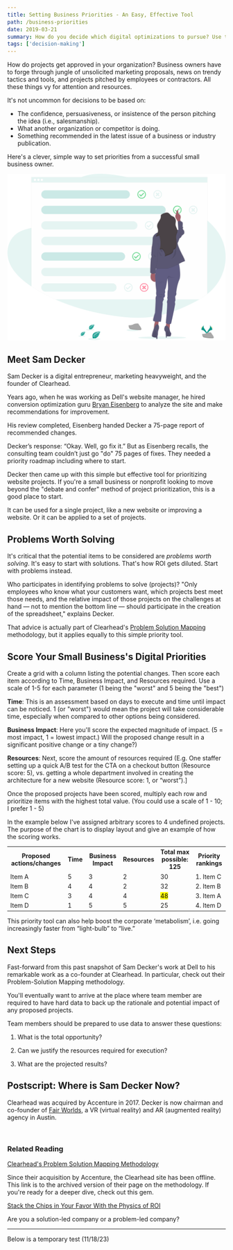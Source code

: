 ```yaml
---
title: Setting Business Priorities - An Easy, Effective Tool
path: /business-priorities
date: 2019-03-21
summary: How do you decide which digital optimizations to pursue? Use this simple tool for ranking priority actions for your small business.
tags: ['decision-making']
---
```


How do projects get approved in your organization? Business owners have to forge through jungle of unsolicited marketing proposals, news on trendy tactics and tools, and projects pitched by employees or contractors. All these things vy for attention and resources.

It's not uncommon for decisions to be based on: 
* The confidence, persuasiveness, or insistence of the person pitching the idea (i.e., salesmanship).
* What another organization or competitor is doing.
* Something recommended in the latest issue of a business or industry publication.

Here's a clever, simple way to set priorities from a successful small business owner.

![business priorities](../static/choosing-business-priorities.svg)

## Meet Sam Decker

Sam Decker is a digital entrepreneur, marketing heavyweight, and the founder of Clearhead. 

Years ago, when he was working as Dell's website manager, he hired conversion optimization guru <a href="https://www.bryaneisenberg.com/" target="blank">Bryan Eisenberg</a> to analyze the site and make recommendations for improvement.

His review completed, Eisenberg handed Decker a 75-page report of recommended changes.

Decker’s response: “Okay. Well, go fix it.” But as Eisenberg recalls, the consulting team couldn’t just go "do" 75 pages of fixes. They needed a priority roadmap including where to start.

Decker then came up with this simple but effective tool for prioritizing website projects. If you're a small business or nonprofit looking to move beyond the "debate and confer" method of project prioritization, this is a good place to start.

It can be used for a single project, like a new website or improving a website. Or it can be applied to a set of projects.

## Problems Worth Solving

It's critical that the potential items to be considered are <em>problems worth solving</em>. It's easy to start with solutions. That's how ROI gets diluted. Start with problems instead.

Who participates in identifying problems to solve (projects)? "Only employees who know what your customers want, which projects best meet those needs, and the relative impact of those projects on the challenges at hand — not to mention the bottom line — should participate in the creation of the spreadsheet," explains Decker. 

That advice is actually part of Clearhead's <A href="https://www.youtube.com/watch?v=Dm8MCA7QkeQ" target="blank">Problem Solution Mapping</a> methodology, but it applies equally to this simple priority tool.

## Score Your Small Business's Digital Priorities

Create a grid with a column listing the potential changes. Then score each item according to Time, Business Impact, and Resources required. Use a scale of 1-5 for each parameter (1 being the "worst" and 5 being the "best")

<strong>Time</strong>: This is an assessment based on days to execute and time until impact can be noticed. 1 (or "worst") would mean the project will take considerable time, especially when compared to other options being considered.

<strong>Business Impact</strong>: Here you'll score the expected magnitude of impact. (5 = most impact, 1 = lowest impact.) Will the proposed change result in a significant positive change or a tiny change?) 

<strong>Resources</strong>: Next, score the amount of resources required (E.g. One staffer setting up a quick A/B test for the CTA on a checkout button (Resource score: 5), vs. getting a whole department involved in creating the architecture for a new website (Resource score: 1, or “worst”).]

Once the proposed projects have been scored, multiply each row and prioritize items with the highest total value. (You could use a scale of 1 - 10; I prefer 1 - 5)

In the example below I've assigned arbitrary scores to 4 undefined projects. The purpose of the chart is to display layout and give an example of how the scoring works.

<div class="tg-wrap"><table>
  <tr>
    <th>Proposed actions/changes</th>
    <th>Time</th>
    <th>Business Impact</th>
    <th>Resources</th>
    <th>Total max possible: 125</th>
    <th>Priority rankings</th>
  </tr>
  <tr>
    <td>Item A</td>
    <td>5</td>
    <td>3</td>
    <td>2</td>
    <td>30</td>
    <td>1. Item C</td>
  </tr>
  <tr>
    <td>Item B</td>
    <td>4</td>
    <td>4</td>
    <td>2</td>
    <td>32</td>
    <td>2. Item B</td>
  </tr>
  <tr>
    <td>Item C</td>
    <td>3</td>
    <td>4</td>
    <td>4</td>
    <td><mark>48</mark></td>
    <td>3. Item A</td>
  </tr>
  <tr>
    <td>Item D</td>
    <td>1</td>
    <td>5</td>
    <td>5</td>
    <td>25</td>
    <td>4. Item D</td>
  </tr>
</table></div>


This priority tool can also help boost the corporate ‘metabolism’, i.e. going increasingly faster from “light-bulb” to “live.”

## Next Steps

Fast-forward from this past snapshot of Sam Decker's work at Dell to his remarkable work as a co-founder at Clearhead. In particular, check out their Problem-Solution Mapping methodology.

You'll eventually want to arrive at the place where team member are required to have hard data to back up the rationale and potential impact of any proposed projects.

Team members should be prepared to use data to answer these questions:


1. What is the total opportunity?

2. Can we justify the resources required for execution?

3. What are the projected results?


## Postscript: Where is Sam Decker Now?

Clearhead was acquired by Accenture in 2017. Decker is now chairman and co-founder of <a href="https://www.fairworlds.com/" target="blank">Fair Worlds</a>, a VR (virtual reality) and AR (augmented reality) agency in Austin.

 
### Related Reading

<a href="https://web.archive.org/web/20180831025627/http://clearhead.me/blog/problem-solution-mapping-inventedand-wins-revenue/" target="blank">Clearhead's Problem Solution Mapping Methodology</a>

Since their acquisition by Accenture, the Clearhead site has been offline. This link is to the archived version of their page on the methodology. If you're ready for a deeper dive, check out this gem.

<a href="https://web.archive.org/web/20180831033429/http://clearhead.me/blog/physics-of-roi/" target="blank">Stack the Chips in Your Favor With the Physics of ROI</a>

Are you a solution-led company or a problem-led company? 
<hr>

Below is a temporary test (11/18/23) 

<script async src="https://cse.google.com/cse.js?cx=c6c89fd53d05c43fb">
</script>
<div class="gcse-search"></div>
